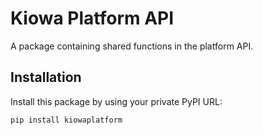 # Kiowa Platform API 

A package containing shared functions in the platform API. 

## Installation

Install this package by using your private PyPI URL:

```bash
pip install kiowaplatform